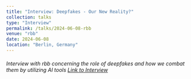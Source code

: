 ```yaml
---
title: "Interview: Deepfakes - Our New Reality?"
collection: talks
type: "Interview"
permalink: /talks/2024-06-08-rbb
venue: "rbb"
date: 2024-06-08
location: "Berlin, Germany"
---
```


###### Interview with rbb concerning the role of deepfakes and how we combat them by utilizing AI tools [Link to Interview](https://www.radioeins.de/programm/sendungen/sondersendung/re-publica-2024/beitraege/deepfakes---our-new-reality--.html#top) 
